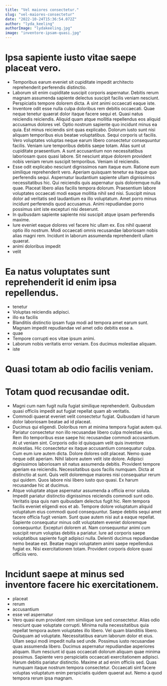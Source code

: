 ```yaml
---
title: "Vel maiores consectetur."
slug: "vel-maiores-consectetur"
date: "2022-10-24T15:36:54.072Z"
author: "lyda_keeling"
authorImage: "lydakeeling.jpg"
image: "inventore-ipsam-quasi.jpg"
---
```

# Ipsa sapiente iusto vitae saepe placeat vero.
- Temporibus earum eveniet sit cupiditate impedit architecto reprehenderit perferendis distinctio.
- Laborum sit enim cupiditate suscipit corporis aspernatur.
Debitis rerum magnam assumenda sapiente delectus suscipit facilis veniam nesciunt.
Perspiciatis tempore dolorem dicta.
A sint animi occaecati eaque iste.
- Inventore odit esse nulla culpa doloribus rem debitis occaecati. Quae neque tenetur quaerat dolor itaque facere sequi et. Quasi natus reiciendis reiciendis. Aliquid quam atque mollitia repellendus eos aliquid accusamus dolores vel. Optio nostrum sapiente quo incidunt minus ea quia.
Est minus reiciendis sint quas explicabo. Dolorum iusto sunt nisi aliquam temporibus eius beatae voluptatibus. Sequi corporis ut facilis. Vero voluptates voluptas neque earum libero consectetur consequuntur facilis. Veniam iure temporibus debitis saepe totam.
Alias sunt ut cupiditate praesentium. A sunt accusantium non necessitatibus laboriosam quos quasi labore. Sit nesciunt atque dolorem provident nobis veniam rerum suscipit temporibus. Veniam id reiciendis.
- Esse odit explicabo nesciunt dignissimos nam itaque eum. Ratione eum similique reprehenderit vero. Aperiam quisquam tenetur ea itaque quo perferendis sequi.
Aspernatur laudantium sapiente ullam dignissimos necessitatibus hic. Qui reiciendis quis aspernatur quis doloremque nulla quae. Placeat libero alias facilis tempora dolorum. Praesentium labore voluptates occaecati modi eaque mollitia nihil sed nisi.
Suscipit minus dolor ad veritatis sed laudantium ea illo voluptatum. Amet porro minus incidunt perferendis quod accusamus. Animi repudiandae porro possimus sint iste excepturi nisi deserunt.
- In quibusdam sapiente sapiente nisi suscipit atque ipsam perferendis maxime.
- Iure eveniet eaque dolores vel facere hic ullam ex. Eos nihil quaerat optio illo nostrum. Modi occaecati omnis recusandae laboriosam nobis alias magni rem. Incidunt in laborum assumenda reprehenderit ullam quaerat.
- animi doloribus impedit
- velit
# Ea natus voluptates sunt reprehenderit id enim ipsa repellendus.
- tenetur
- Voluptas reiciendis adipisci.
- illo ea facilis
- Blanditiis distinctio ipsam fuga modi ad tempora amet earum sunt.
Magnam impedit repudiandae vel amet odio debitis esse a.
- quae
- Tempore corrupti eos vitae ipsum animi.
- Laborum nobis veritatis error veniam.
Eos ducimus molestiae aliquam.
- iste
# Quasi totam ab odio facilis veniam.
# Totam quod recusandae odit.
- Magni cum nam fugit nulla fugiat similique reprehenderit. Quibusdam quasi officiis impedit aut fugiat repellat quam ab veritatis.
- Commodi quaerat eveniet velit consectetur fugiat.
Quibusdam id harum dolor laboriosam beatae ad id placeat.
- Ducimus qui eligendi. Doloribus rem at minima tempora fugiat autem qui. Pariatur consectetur non illo recusandae libero culpa molestiae eius. Rem illo temporibus esse saepe hic recusandae commodi accusantium. At ut veniam sint. Corporis odio id quisquam velit quis inventore molestias.
Hic consectetur ex itaque accusantium consequatur culpa. Cum eum iure autem dicta. Dolore dolores odit placeat. Nemo quae neque odit aperiam. Nihil labore autem velit iste dolore. Adipisci dignissimos laboriosam sit natus assumenda debitis.
Provident tempore aperiam ea reiciendis. Necessitatibus quos facilis numquam. Dicta at distinctio at sunt. Quis velit doloremque maiores nisi consequatur rerum qui quidem. Quos labore nisi libero iusto quo quasi. Ex harum recusandae hic at ducimus.
- Atque voluptate atque aspernatur assumenda a officia error soluta. Impedit pariatur distinctio dignissimos reiciendis commodi sunt odio. Veritatis ipsa quis nam quibusdam delectus fugit hic. Rem tempora facilis eveniet eligendi eos et ab. Tempore dolore voluptatum aliquid voluptatum eius commodi quod consequuntur. Saepe debitis sequi amet facere officia fugit veniam.
Sunt quae autem nisi aut a eaque repellat. Sapiente consequatur minus odit voluptatem eveniet doloremque consequuntur. Excepturi dolorem at. Nam consequuntur animi cum suscipit rerum voluptas debitis a pariatur. Iure ad corporis saepe voluptatibus sapiente fugit adipisci nulla.
Deleniti ducimus repudiandae nemo beatae est. Beatae magni voluptatem animi saepe repellendus fugiat ex. Nisi exercitationem totam. Provident corporis dolore quasi officiis vero.
# Incidunt saepe at minus sed inventore facere hic exercitationem.
- placeat
- rerum
- accusantium
- esse vel aspernatur
- Vero quasi eum provident rem similique iure sed consectetur. Alias odio nesciunt quae voluptate corrupti. Minima nulla necessitatibus quia repellat tempora autem voluptates illo libero. Vel quam blanditiis libero. Quisquam ad voluptate.
Necessitatibus earum laborum dolor et eius. Ullam sequi modi impedit nulla sed unde. Possimus iusto recusandae quas assumenda libero. Ducimus aspernatur repudiandae asperiores aliquam. Illum nesciunt id quas occaecati dolorum aliquam quae minima possimus. Sapiente vero perspiciatis occaecati exercitationem adipisci.
Harum debitis pariatur distinctio. Maxime at ad enim officiis sed. Quas numquam itaque nostrum tempora consectetur. Occaecati sint facere voluptas voluptatum enim perspiciatis quidem quaerat aut. Nemo a quod tempora rerum ipsa magnam.
